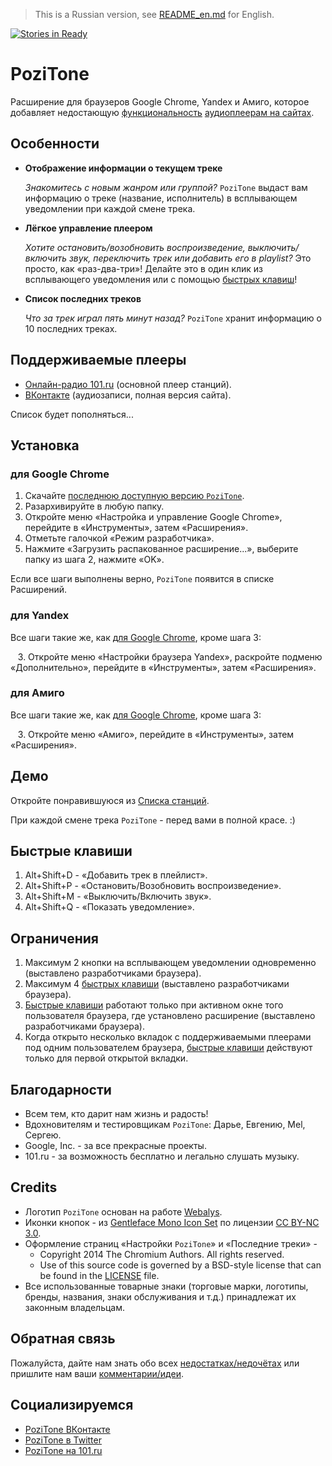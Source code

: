 > This is a Russian version, see [README_en.md](README_en.md) for English.

[![Stories in Ready](https://badge.waffle.io/poziworld/pozitone.png?label=ready&title=Ready)](http://waffle.io/poziworld/pozitone)

PoziTone
=======

Расширение для браузеров Google Chrome, Yandex и Амиго, которое добавляет недостающую [функциональность](#Особенности) [аудиоплеерам на сайтах](#Поддерживаемые-плееры).


Особенности
--------

*	**Отображение информации о текущем треке**

	_Знакомитесь с новым жанром или группой?_
	`PoziTone` выдаст вам информацию о треке (название, исполнитель) в всплывающем уведомлении при каждой смене трека.

*	**Лёгкое управление плеером**

	_Хотите остановить/возобновить воспроизведение, выключить/включить звук, переключить трек или добавить его в playlist?_
	Это просто, как «раз-два-три»! Делайте это в один клик из всплывающего уведомления или с помощью [быстрых клавиш](#Быстрые-клавиши)!

*	**Список последних треков**

	_Что за трек играл пять минут назад?_
	`PoziTone` хранит информацию о 10 последних треках.


Поддерживаемые плееры
--------

* [Онлайн-радио 101.ru](http://101.ru) (основной плеер станций).
* [ВКонтакте](https://vk.com) (аудиозаписи, полная версия сайта).

Список будет пополняться...


Установка
--------
### для Google Chrome

1. Скачайте [последнюю доступную версию `PoziTone`](https://github.com/poziworld/pozitone/archive/develop.zip).
2. Разархивируйте в любую папку.
3. Откройте меню «Настройка и управление Google Chrome», перейдите в «Инструменты», затем «Расширения».
4. Отметьте галочкой «Режим разработчика».
5. Нажмите «Загрузить распакованное расширение...», выберите папку из шага 2, нажмите «OK».

Если все шаги выполнены верно, `PoziTone` появится в списке Расширений.


### для Yandex

Все шаги такие же, как [для Google Chrome](#для-google-chrome), кроме шага 3:

   3\. Откройте меню «Настройки браузера Yandex», раскройте подменю «Дополнительно», перейдите в «Инструменты», затем «Расширения».


### для Амиго

Все шаги такие же, как [для Google Chrome](#для-google-chrome), кроме шага 3:

   3\. Откройте меню «Амиго», перейдите в «Инструменты», затем «Расширения».


Демо
--------

Откройте понравившуюся из [Списка станций](http://101.ru/?an=port_allchannels).

При каждой смене трека `PoziTone` - перед вами в полной красе. :)


Быстрые клавиши
--------

1. Alt+Shift+D - «Добавить трек в плейлист».
2. Alt+Shift+P - «Остановить/Возобновить воспроизведение».
3. Alt+Shift+M - «Выключить/Включить звук».
4. Alt+Shift+Q - «Показать уведомление».


Ограничения
--------

1. Максимум 2 кнопки на всплывающем уведомлении одновременно (выставлено разработчиками браузера).
2. Максимум 4 [быстрых клавиши](#Быстрые-клавиши) (выставлено разработчиками браузера).
3. [Быстрые клавиши](#Быстрые-клавиши) работают только при активном окне того пользователя браузера, где установлено расширение (выставлено разработчиками браузера).
4. Когда открыто несколько вкладок с поддерживаемыми плеерами под одним пользователем браузера, [быстрые клавиши](#Быстрые-клавиши) действуют только для первой открытой вкладки.


Благодарности
--------

- Всем тем, кто дарит нам жизнь и радость!
- Вдохновителям и тестировщикам `PoziTone`: Дарье, Евгению, Mel, Сергею.
- Google, Inc. - за все прекрасные проекты.
- 101.ru - за возможность бесплатно и легально слушать музыку.


Credits
--------

- Логотип `PoziTone` основан на работе [Webalys](http://www.webalys.com).
- Иконки кнопок - из [Gentleface Mono Icon Set](http://gentleface.com/free_icon_set.html) 
по лицензии [CC BY-NC 3.0](http://creativecommons.org/licenses/by-nc/3.0/).
- Оформление страниц «Настройки `PoziTone`» и «Последние треки» -
  * Copyright 2014 The Chromium Authors. All rights reserved.
  * Use of this source code is governed by a BSD-style license that can be found in the [LICENSE](http://src.chromium.org/viewvc/chrome/trunk/src/LICENSE) file.
- Все использованные товарные знаки (торговые марки, логотипы, бренды, названия, знаки обслуживания и т.д.) принадлежат их законным владельцам.


Обратная связь
--------

Пожалуйста, дайте нам знать обо всех [недостатках/недочётах](https://github.com/poziworld/pozitone/issues) или пришлите нам ваши [комментарии/идеи](http://pozitone.reformal.ru/).


Социализируемся
--------

- [PoziTone ВКонтакте](https://vk.com/pozitone)
- [PoziTone в Twitter](https://twitter.com/PoziTone)
- [PoziTone на 101.ru](https://101.ru/?an=User_Info&userId=709962)
